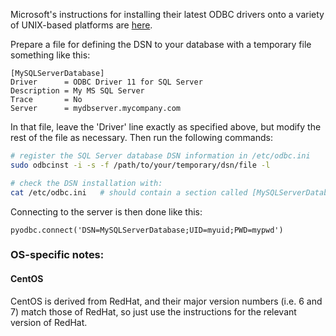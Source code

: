 Microsoft's instructions for installing their latest ODBC drivers onto a variety of UNIX-based platforms are [here](https://docs.microsoft.com/en-us/sql/connect/odbc/linux-mac/installing-the-microsoft-odbc-driver-for-sql-server).

Prepare a file for defining the DSN to your database with a temporary file something like this:    

```
[MySQLServerDatabase]
Driver      = ODBC Driver 11 for SQL Server
Description = My MS SQL Server
Trace       = No
Server      = mydbserver.mycompany.com
```
    
In that file, leave the 'Driver' line exactly as specified above, but modify the rest of the file as necessary.  Then run the following commands:

```bash
# register the SQL Server database DSN information in /etc/odbc.ini
sudo odbcinst -i -s -f /path/to/your/temporary/dsn/file -l

# check the DSN installation with:
cat /etc/odbc.ini   # should contain a section called [MySQLServerDatabase]
```

Connecting to the server is then done like this:

    pyodbc.connect('DSN=MySQLServerDatabase;UID=myuid;PWD=mypwd')

### OS-specific notes:

#### CentOS

CentOS is derived from RedHat, and their major version numbers (i.e. 6 and 7) match those of RedHat, so just use the instructions for the relevant version of RedHat.